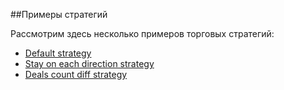 ##Примеры стратегий

Рассмотрим здесь несколько примеров торговых стратегий:
* [Default strategy](./default_strategy.md)
* [Stay on each direction strategy](./stay_on_each_dir_strategy.md)
* [Deals count diff strategy](./deals_count_diff_strategy.md)